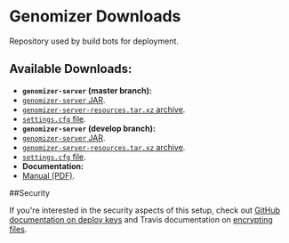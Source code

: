 # Genomizer Downloads

Repository used by build bots for deployment.

## Available Downloads:

 * **`genomizer-server` (master branch):**
  * [`genomizer-server` JAR](https://github.com/genomizer/genomizer-downloads/raw/genomizer-server-master/genomizer-server.jar).
  * [`genomizer-server-resources.tar.xz` archive](https://github.com/genomizer/genomizer-downloads/raw/genomizer-server-master/genomizer-server-resources.jar).
  * [`settings.cfg` file](https://github.com/genomizer/genomizer-downloads/raw/genomizer-server-master/settings.cfg).
 * **`genomizer-server` (develop branch):**
  * [`genomizer-server` JAR](https://github.com/genomizer/genomizer-downloads/raw/genomizer-server-develop/genomizer-server.jar).
  * [`genomizer-server-resources.tar.xz` archive](https://github.com/genomizer/genomizer-downloads/raw/genomizer-server-develop/genomizer-server-resources.jar).
  * [`settings.cfg` file](https://github.com/genomizer/genomizer-downloads/raw/genomizer-server-develop/settings.cfg).
 * **Documentation:**
  * [Manual (PDF)](https://github.com/genomizer/genomizer-downloads/raw/documentation/genomizer-manual.pdf).
  

##Security

If you're interested in the security aspects of this setup, check out [GitHub documentation on deploy keys](https://developer.github.com/guides/managing-deploy-keys/) 
and Travis documentation on [encrypting files](http://docs.travis-ci.com/user/encrypting-files/). 
